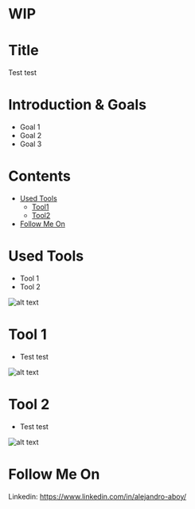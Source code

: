 # WIP

# Title
Test test 

# Introduction & Goals
- Goal 1
- Goal 2 
- Goal 3

# Contents

- [Used Tools](#used-tools)
  - [Tool1](#tool)
  - [Tool2](#tool2)
- [Follow Me On](#follow-me-on)

# Used Tools
- Tool 1
- Tool 2

![alt text](images/.png)

# Tool 1 
- Test test 

![alt text](images/.png)

# Tool 2

- Test test 

![alt text](images/.png)

# Follow Me On
Linkedin: https://www.linkedin.com/in/alejandro-aboy/ 

